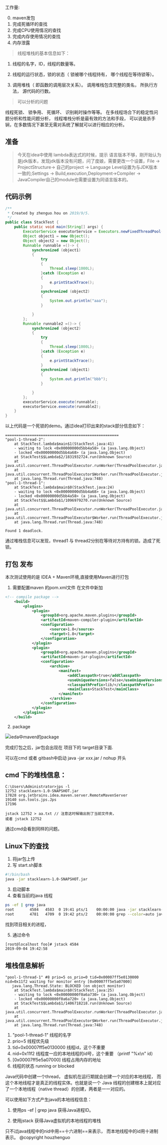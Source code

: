 

工作量:

0. maven发包
1. 完成死循环的查找
2. 完成CPU使用情况的查找
3. 完成内存使用情况的查找
4. 内存泄露

> 线程堆栈的基本信息如下：

1. 线程的名字，ID，线程的数量等。

2. 线程的运行状态，锁的状态（ 锁被哪个线程持有， 哪个线程在等待锁等）。

3. 调用堆栈（ 即函数的调用层次关系）。 调用堆栈包含完整的类名， 所执行方法， 源代码的行数。


> 可以分析的问题

线程死锁、 锁争用、 死循环、 识别耗时操作等等。 在多线程场合下的稳定性问题分析和性能问题分析， 线程堆栈分析是最有效的方法和手段， 可以说是杀手锏，在多数情况下甚至无需对系统了解就可以进行相应的分析。

## 准备
> 今天在idea中使用 lambda表达式的时候，提示 语言版本不够，刚开始认为是jdk版本，发现jdk版本没有问题，问了度娘，需要更改一个设置，File -> ProjectStructure-> 自己的project -> Language Level设置为与JDK版本一致的;Settings -> Build,execution,Deployment->Compiler -> JavaCompiler自己的module也需要设置为同语言版本的。

## 代码示例

```java
/**
 * Created by zhenguo.hou on 2019/9/5.
 */
public class StackTest {
	public static void main(String[] args) {
		ExecutorService executorService = Executors.newFixedThreadPool(5);
		Object object1 = new Object();
		Object object2 = new Object();
		Runnable runnable =()-> {
			synchronized (object1)
			{
				try
				{
					Thread.sleep(1000L);
				}catch (Exception e)
				{
					e.printStackTrace();
				}
				synchronized (object2)
				{
					System.out.println("aaa");
				}

			}
		};
		Runnable runnable2 =()-> {
			synchronized (object2)
			{
				try
				{
					Thread.sleep(1000L);
				}catch (Exception e)
				{
					e.printStackTrace();
				}
				synchronized (object1)
				{
					System.out.println("bbb");
				}

			}
		};
		executorService.execute(runnable);
		executorService.execute(runnable2);
	}
}
```
以上代码是一个死锁的demo。通过idea打印出来的stack部分信息如下：
```
===================================================
"pool-1-thread-2":
	at StackTest.lambda$main$1(StackTest.java:41)
	- waiting to lock <0x00000000d5bb4a58> (a java.lang.Object)
	- locked <0x00000000d5bb4a68> (a java.lang.Object)
	at StackTest$$Lambda$2/1831932724.run(Unknown Source)
	at java.util.concurrent.ThreadPoolExecutor.runWorker(ThreadPoolExecutor.java:1142)
	at java.util.concurrent.ThreadPoolExecutor$Worker.run(ThreadPoolExecutor.java:617)
	at java.lang.Thread.run(Thread.java:748)
"pool-1-thread-1":
	at StackTest.lambda$main$0(StackTest.java:24)
	- waiting to lock <0x00000000d5bb4a68> (a java.lang.Object)
	- locked <0x00000000d5bb4a58> (a java.lang.Object)
	at StackTest$$Lambda$1/1096979270.run(Unknown Source)
	at java.util.concurrent.ThreadPoolExecutor.runWorker(ThreadPoolExecutor.java:1142)
	at java.util.concurrent.ThreadPoolExecutor$Worker.run(ThreadPoolExecutor.java:617)
	at java.lang.Thread.run(Thread.java:748)

Found 1 deadlock.

```
通过堆栈信息可以发现，thread1 与 thread2分别在等待对方持有的锁。造成了死锁。

## 打包 发布

本次测试使用的是 IDEA + Maven环境,直接使用Maven进行打包
1. 需要配置maven 的pom.xml文件 在文件中新加

```xml
<!-- compile package -->
    <build>
        <plugins>
            <plugin>
                <groupId>org.apache.maven.plugins</groupId>
                <artifactId>maven-compiler-plugin</artifactId>
                <configuration>
                    <source>1.8</source>
                    <target>1.8</target>
                </configuration>
            </plugin>
            <plugin>
                <groupId>org.apache.maven.plugins</groupId>
                <artifactId>maven-jar-plugin</artifactId>
                <configuration>
                    <archive>
                        <manifest>
                            <addClasspath>true</addClasspath>
                            <useUniqueVersions>false</useUniqueVersions>
                            <classpathPrefix>lib/</classpathPrefix>
                            <mainClass>StackTest</mainClass>
                        </manifest>
                    </archive>
                </configuration>
            </plugin>
        </plugins>
    </build>

```
2. package

![ieda中maven的package](./images/stack_maven.png)

完成打包之后，jar包会出现在 项目下的  target目录下面.

可以在cmd 或者 gitbash中启动 java -jar xxx.jar  / nohup 开头

## cmd 下的堆栈信息：

```dos
C:\Users\Administrator>jps -l
12752 stacklearn-1.0-SNAPSHOT.jar
17828 org.jetbrains.idea.maven.server.RemoteMavenServer
19140 sun.tools.jps.Jps
17196

jstack 12752 > aa.txt // 注意这时候输出到了当前文件夹，
或者 jstack 12752
```
通过cmd会看到同样的问题。

## Linux下的查找

1. 将jar包上传 
2. 写 start.sh脚本
```bash
#!/bin/bash
java -jar stacklearn-1.0-SNAPSHOT.jar

```

3. 启动脚本
4. 查看当前的java 线程

```bash
ps -ef | grep java
root       4584   4583  0 19:41 pts/1    00:00:00 java -jar stacklearn-1.0-SNAPSHOT.jar
root       4781   4709  0 19:42 pts/2    00:00:00 grep --color=auto java

```
找到项目相关的进程，

5. 通过命令

```bash
[root@localhost foo]# jstack 4584
2019-09-04 19:42:58

```

##  堆栈信息解析

```
"pool-1-thread-1" #8 prio=5 os_prio=0 tid=0x00007ff5e0130000 nid=0x11f2 waiting for monitor entry [0x00007ff5e5a07000]
   java.lang.Thread.State: BLOCKED (on object monitor)
	at StackTest.lambda$main$0(StackTest.java:25)
	- waiting to lock <0x00000000f0a6a730> (a java.lang.Object)
	- locked <0x00000000f0a6a720> (a java.lang.Object)
	at StackTest$$Lambda$1/1406718218.run(Unknown Source)
	at java.util.concurrent.ThreadPoolExecutor.runWorker(ThreadPoolExecutor.java:1149)
	at java.util.concurrent.ThreadPoolExecutor$Worker.run(ThreadPoolExecutor.java:624)
	at java.lang.Thread.run(Thread.java:748)

```

1. "pool-1-thread-1" 线程的名字
2. prio=5 线程优先级
3. tid=0x00007ff5e0130000 线程id，这个不重要
4. nid=0x11f2 线程度一应的本地线程的id号，这个重要 （printf "%x\n" id）
5. [0x00007ff5e5a07000] 线程占用内存的地址
6. 线程的状态 running  or blocked


 Java代码中创建一个thread， 虚拟机在运行期就会创建一个对应的本地线程， 而这个本地线程才是真正的线程实体。也就是说一个 Java 线程的创建根本上就对应了一个本地线程（native thread）的创建，两者是一一对应的。

可以使用如下方式产生java的本地线程信息：

1. 使用ps -ef | grep java 获得Java进程ID。

2. 使用jstack <java pid>获得Java虚拟机的本地线程的堆栈

 只不过java线程中的nid中用==十六进制==来表示， 而本地线程中的id用十进制表示。
@copyright houzhenguo